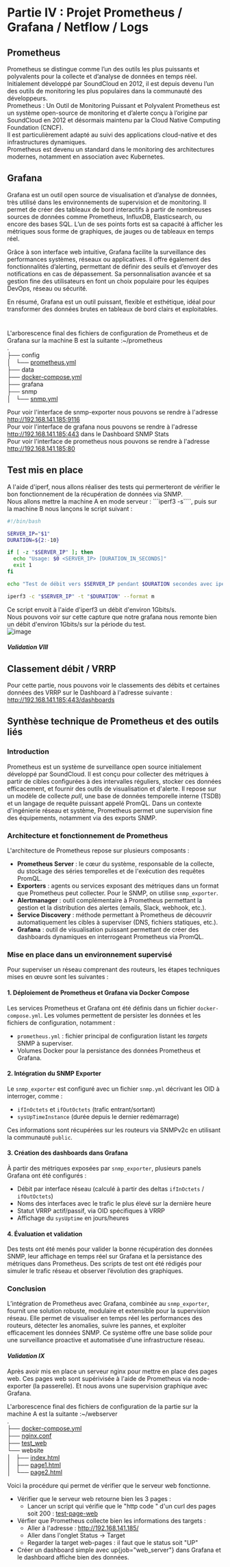 # Partie IV : Projet Prometheus / Grafana / Netflow / Logs   
  
## Prometheus  
Prometheus se distingue comme l’un des outils les plus puissants et polyvalents pour la collecte et d’analyse de données en temps réel. Initialement développé par SoundCloud en 2012, il est depuis devenu l’un des outils de monitoring les plus populaires dans la communauté des développeurs.  
Prometheus : Un Outil de Monitoring Puissant et Polyvalent
Prometheus est un système open-source de monitoring et d’alerte conçu à l’origine par SoundCloud en 2012 et désormais maintenu par la Cloud Native Computing Foundation (CNCF).   
Il est particulièrement adapté au suivi des applications cloud-native et des infrastructures dynamiques.   
Prometheus est devenu un standard dans le monitoring des architectures modernes, notamment en association avec Kubernetes.

## Grafana 
Grafana est un outil open source de visualisation et d’analyse de données, très utilisé dans les environnements de supervision et de monitoring. Il permet de créer des tableaux de bord interactifs à partir de nombreuses sources de données comme Prometheus, InfluxDB, Elasticsearch, ou encore des bases SQL. L’un de ses points forts est sa capacité à afficher les métriques sous forme de graphiques, de jauges ou de tableaux en temps réel.  

Grâce à son interface web intuitive, Grafana facilite la surveillance des performances systèmes, réseaux ou applicatives. Il offre également des fonctionnalités d’alerting, permettant de définir des seuils et d’envoyer des notifications en cas de dépassement. Sa personnalisation avancée et sa gestion fine des utilisateurs en font un choix populaire pour les équipes DevOps, réseau ou sécurité.  

En résumé, Grafana est un outil puissant, flexible et esthétique, idéal pour transformer des données brutes en tableaux de bord clairs et exploitables.  

#  
L'arborescence final des fichiers de configuration de Prometheus et de Grafana sur la machine B est la suitante :~/prometheus    
.  
├── config  
│   └── [prometheus.yml](https://github.com/cyrillignac/25-813-chollet-hachemi/blob/main/prometheus.yml)    
├── data  
├── [docker-compose.yml](https://github.com/cyrillignac/25-813-chollet-hachemi/blob/main/docker-compose_MachineB.yml)       
├── grafana  
├── snmp  
│   └── [snmp.yml](https://github.com/cyrillignac/25-813-chollet-hachemi/blob/main/snmp.yml)  


Pour voir l'interface de snmp-exporter nous pouvons se rendre à l'adresse http://192.168.141.185:9116  
Pour voir l'interface de grafana nous pouvons se rendre à l'adresse http://192.168.141.185:443 dans le Dashboard SNMP Stats  
Pour voir l'interface de prometheus nous pouvons se rendre à l'adresse http://192.168.141.185:80  


## Test mis en place 
A l'aide d'iperf, nous allons réaliser des tests qui permerteront de vérifier le bon fonctionnement de la récupération de données via SNMP.  
Nous allons mettre la machine A en mode serveur : ```iperf3 -s````, puis sur la machine B nous lançons le script suivant :   
```bash 
#!/bin/bash

SERVER_IP="$1"
DURATION=${2:-10}

if [ -z "$SERVER_IP" ]; then
  echo "Usage: $0 <SERVER_IP> [DURATION_IN_SECONDS]"
  exit 1
fi

echo "Test de débit vers $SERVER_IP pendant $DURATION secondes avec iperf3..."

iperf3 -c "$SERVER_IP" -t "$DURATION" --format m
```
Ce script envoit à l'aide d'iperf3 un débit d'environ 1Gbits/s.  
Nous pouvons voir sur cette capture que notre grafana nous remonte bien un débit d'environ 1Gbits/s sur la période du test.  
![image](https://github.com/user-attachments/assets/5fcadb13-12cc-41c7-b7b8-b8738b0e25b9)

#### _Validation VIII_
## Classement débit / VRRP
Pour cette partie, nous pouvons voir le classements des débits et certaines données des VRRP sur le Dashboard à l'adresse suivante : http://192.168.141.185:443/dashboards 

## Synthèse technique de Prometheus et des outils liés

### Introduction
Prometheus est un système de surveillance open source initialement développé par SoundCloud. Il est conçu pour collecter des métriques à partir de cibles configurées à des intervalles réguliers, stocker ces données efficacement, et fournir des outils de visualisation et d'alerte. Il repose sur un modèle de collecte *pull*, une base de données temporelle interne (TSDB) et un langage de requête puissant appelé PromQL. Dans un contexte d'ingénierie réseau et système, Prometheus permet une supervision fine des équipements, notamment via des exports SNMP.

### Architecture et fonctionnement de Prometheus
L'architecture de Prometheus repose sur plusieurs composants :
- **Prometheus Server** : le cœur du système, responsable de la collecte, du stockage des séries temporelles et de l'exécution des requêtes PromQL.
- **Exporters** : agents ou services exposant des métriques dans un format que Prometheus peut collecter. Pour le SNMP, on utilise `snmp_exporter`.
- **Alertmanager** : outil complémentaire à Prometheus permettant la gestion et la distribution des alertes (emails, Slack, webhook, etc.).
- **Service Discovery** : méthode permettant à Prometheus de découvrir automatiquement les cibles à superviser (DNS, fichiers statiques, etc.).
- **Grafana** : outil de visualisation puissant permettant de créer des dashboards dynamiques en interrogeant Prometheus via PromQL.

### Mise en place dans un environnement supervisé
Pour superviser un réseau comprenant des routeurs, les étapes techniques mises en œuvre sont les suivantes :

#### 1. Déploiement de Prometheus et Grafana via Docker Compose
Les services Prometheus et Grafana ont été définis dans un fichier `docker-compose.yml`. Les volumes permettent de persister les données et les fichiers de configuration, notamment :
- `prometheus.yml` : fichier principal de configuration listant les *targets* SNMP à superviser.
- Volumes Docker pour la persistance des données Prometheus et Grafana.

#### 2. Intégration du SNMP Exporter
Le `snmp_exporter` est configuré avec un fichier `snmp.yml` décrivant les OID à interroger, comme :
- `ifInOctets` et `ifOutOctets` (trafic entrant/sortant)
- `sysUpTimeInstance` (durée depuis le dernier redémarrage)

Ces informations sont récupérées sur les routeurs via SNMPv2c en utilisant la communauté `public`. 

#### 3. Création des dashboards dans Grafana
À partir des métriques exposées par `snmp_exporter`, plusieurs panels Grafana ont été configurés :
- Débit par interface réseau (calculé à partir des deltas `ifInOctets` / `ifOutOctets`)
- Noms des interfaces avec le trafic le plus élevé sur la dernière heure
- Statut VRRP actif/passif, via OID spécifiques à VRRP
- Affichage du `sysUptime` en jours/heures

#### 4. Évaluation et validation
Des tests ont été menés pour valider la bonne récupération des données SNMP, leur affichage en temps réel sur Grafana et la persistance des métriques dans Prometheus. Des scripts de test ont été rédigés pour simuler le trafic réseau et observer l’évolution des graphiques.

### Conclusion
L’intégration de Prometheus avec Grafana, combinée au `snmp_exporter`, fournit une solution robuste, modulaire et extensible pour la supervision réseau. Elle permet de visualiser en temps réel les performances des routeurs, détecter les anomalies, suivre les pannes, et exploiter efficacement les données SNMP. Ce système offre une base solide pour une surveillance proactive et automatisée d’une infrastructure réseau.

  
#### _Validation IX_

Après avoir mis en place un serveur nginx pour mettre en place des pages web. Ces pages web sont supérivisée à l'aide de Prometheus via node-exporter (la passerelle). Et nous avons une supervision graphique avec Grafana.

L'arborescence final des fichiers de configuration de la partie sur la machine A est la suitante :~/webserver    
.  
├── [docker-compose.yml](https://github.com/cyrillignac/25-813-chollet-hachemi/blob/main/docker-compose_MachineA.yml)   
├── [nginx.conf](https://github.com/cyrillignac/25-813-chollet-hachemi/blob/main/nginx.conf)  
├── [test_web](https://github.com/cyrillignac/25-813-chollet-hachemi/blob/main/test_web.sh)  
└── website    
│   ├── [index.html](https://github.com/cyrillignac/25-813-chollet-hachemi/main/index_web.html)  
│   ├── [page1.html](https://github.com/cyrillignac/25-813-chollet-hachemi/main/page1.html)  
│   └── [page2.html](https://github.com/cyrillignac/25-813-chollet-hachemi/main/page2.html)



Voici la procédure qui permet de vérifier que le serveur web fonctionne. 
- Vérifier que le serveur web retourne bien les 3 pages :
   - Lancer un script qui vérifie que le "http code " d'un curl des pages soit 200 : [test-page-web](https://github.com/cyrillignac/25-813-chollet-hachemi/blob/main/test_web.sh)
- Vérfier que Prometheus collecte bien les informations des targets :
    - Aller à l'adresse :  http://192.168.141.185/
    - Aller dans l'onglet Status -> Target
    - Regarder la target web-pages : il faut que le status soit "UP"
- Créer un dashboard simple avec up{job="web_server"} dans Grafana et le dashboard affiche bien des données.



